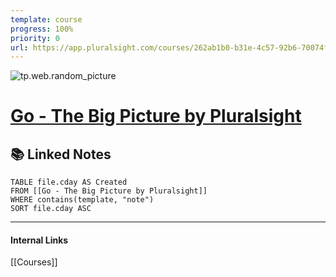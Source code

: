 ```yaml
---
template: course
progress: 100%
priority: 0
url: https://app.pluralsight.com/courses/262ab1b0-b31e-4c57-92b6-70074fbda9b1
---
```

![tp.web.random_picture](https://images.unsplash.com/photo-1522093537031-3ee69e6b1746?crop=entropy&cs=tinysrgb&fit=crop&fm=jpg&h=300&ixid=MnwxfDB8MXxyYW5kb218MHx8bGFuZHNjYXBlLHdhdGVyLG1vdW50YWlufHx8fHx8MTY2MjczMDcyOQ&ixlib=rb-1.2.1&q=80&utm_campaign=api-credit&utm_medium=referral&utm_source=unsplash_source&w=900)

# [Go - The Big Picture by Pluralsight](https://app.pluralsight.com/courses/262ab1b0-b31e-4c57-92b6-70074fbda9b1)



## 📚 Linked Notes
```dataview
TABLE file.cday AS Created 
FROM [[Go - The Big Picture by Pluralsight]]
WHERE contains(template, "note") 
SORT file.cday ASC
```

---
#### Internal Links
[[Courses]]
